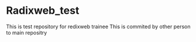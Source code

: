 # Radixweb_test
This is test repository for redixweb trainee
This is commited by other person to main repositry
